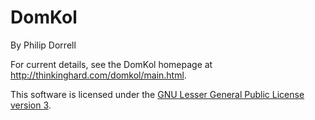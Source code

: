 DomKol
======

By Philip Dorrell

For current details, see the DomKol homepage at http://thinkinghard.com/domkol/main.html.

This software is licensed under the [GNU Lesser General Public License version 3](http://thinkinghard.com/domkol/LICENSE.txt).
